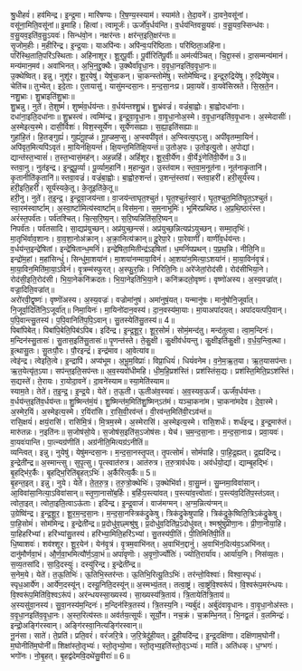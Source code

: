 

  
श्रु॒धीहवं॑। हव॑मिन्द्र। इ॒न्द्र॒मा। मारि॑षण्यः। रि॒ष॒ण्य॒स्स्याम॑। स्याम॑ते। ते॒दा॒वने॑। दा॒वने॒वसू॑नां। वसू॑ना॒मिति॒वसू॑नां॥ इ॒माहि। हित्वां। त्वामूर्जः॑। ऊर्जो॑व॒र्धय॑न्ति। व॒र्धय॑न्तिवसू॒यवः॑। व॒सू॒यव॒स्सिन्ध॑वः। व॒सु॒यव॒इति॑व॒सु॒ऽयवः॑। सिन्ध॑वो॒न। नक्षर॑न्तः। क्षर॑न्त॒इति॒क्षर॑न्तः॥  
सृ॒जोम॒हीः। म॒हीरि॑न्द्र। इ॒न्द्र॒याः। याअपि॑न्वः। अपि॑न्वः॒परि॑ष्ठिताः। परि॑ष्ठिता॒अहि॑ना। परि॑स्थि॒ताति॒परि॑ऽस्थिताः। अहि॑नाशूर। शू॒र॒पू॒र्वीः। पू॒र्वीरिति॑पू॒र्वीः॥ अम॑र्त्यञ्चित्। चि॒द्दा॒स्सं। दा॒सम्मन्य॑मानं। मन्य॑मान॒मव॑। अवा॑भिनत्। अ॒भि॒न॒द्दु॒क्थैः। उ॒क्थैर्वा॑वृ॒धा॒नः। व॒वृ॒धा॒नइति॑व॒वृ॒धा॒नः॥  
उ॒क्थेष्वित्। इन्नु। नुशू॑र। शू॒र॒येषु॑। येषु॑चा॒कन्। चा॒कन्स्तोमे॑षु। स्तोमे॑ष्विन्द्र। इ॒न्द्र॒रु॒द्रिये॑षु। रु॒द्रिये॑षुच। चेति॑च॥ तुभ्येत्। इदे॒ताः। ए॒तायासु॑। यासु॑मन्दसा॒नः। म॒न्द॒सा॒नःप्र। प्रवा॒यवे॑। वा॒यवे॑सिस्रते। सि॒स्र॒ते॒न। नशु॒भ्राः। शु॒भ्राइति॑शु॒भ्राः॥  
शु॒भ्रन्नु। नुते॑। ते॒शुष्मं॑। शुष्मं॑व॒र्धय॑न्तः। व॒र्धय॑न्तश्शु॒भ्रं। शु॒भ्रंवज्रं॑। वज्रं॑बा॒ह्वोः। बा॒ह्वोदधा॑नाः। दधा॑ना॒इति॒दधा॑नाः॥ शु॒भ्रस्त्वं। त्वम्मि॑न्द्र। इ॒न्द्र॒वा॒वृ॒धा॒नः। वा॒वृ॒धा॒नोअ॒स्मे। व॒वृ॒धा॒नइति॑व॒वृ॒धानः। अ॒स्मेदासीः॑। अ॒स्मेइत्य॒स्मे। दासी॒र्विशः॑। विश॒स्सूर्ये॑ण। सूर्ये॑णसह्याः। स॒ह्या॒इति॑सह्याः॥  
गुहा॑हि॒तं। हि॒तङ्गुह्यं॑। गुह्यं॑गू॒ह्ळं। गू॒ह्ळम॒प्सु। अ॒प्स्वपी॑वृतं। अ॒प्स्वित्य॒प्ऽसु। अपी॑वृतम्मा॒यिनं॑। अपि॑वृत॒मित्यपि॑ऽवृतं। मा॒यिनं॑क्षि॒यन्तं॑। क्षि॒यन्त॒मिति॑क्षि॒यन्तं॑॥ उ॒तोअ॒पः। उ॒तोइत्यु॒तो। अ॒पोद्यां। द्यान्त॑स्त॒भ्वासं॑। त॒स्त॒भ्वासं॒मह॑न्। अह॒न्नहिं॑। अहिं॑शूर। शू॒र॒वी॒र्ये॑ण। वी॒र्ये३॒॑णेति॑वी॒र्येण॑॥ 3॥  
स्तवा॒नु। नुत॑इन्द्र। इ॒न्द्र॒पू॒र्व्या। पू॒र्व्याम॒हानि॑। म॒हान्यु॒त। उ॒स्त॑वाम। स्त॒वा॒म॒नूत॑ना। नूत॑नाकृ॒तानि॑। कृ॒तानीति॑कृ॒तानि॑॥ स्तवा॒वज्रं॑। वज्रं॑बा॒ह्वोः। बा॒ह्वोरु॒शन्तं॑। उ॒शन्तं॒स्तवा॑। स्तवा॒हरी॑। हरी॒सूर्य॑स्य। हरी॒इति॒हरी॑। सूर्य॑स्यके॒तू। के॒तूइति॑के॒तू॥  
हरी॒नु। नुते॑। त॒इ॒न्द्र॒। इ॒न्द्र॒वा॒जय॑न्ता। वा॒जय॑न्ताघृत॒श्चुतं॑। घृ॒त॒श्चुतं॑स्वा॒रं। घृ॒त॒श्चुत॒मिति॑घृ॒त॒ऽश्चुतं॑। स्वा॒रम॑स्वार्ष्टाम्। अ॒स्वा॒र्ष्टामित्य॑स्वार्ष्टाम्॥ विस॑म॒ना। स॒म॒नाभूमिः॑। भूमि॑रप्रथिष्ठ। अ॒प्र॒थि॒ष्ठारं॑स्त। अरं॑स्त॒पर्व॑तः। पर्व॑तश्चित्। चि॒त्स॒रि॒ष्य॒न्। स॒रि॒ष्यन्निति॑स॒रि॒ष्यन्॥  
निपर्व॑तः। पर्व॑तसादि। सा॒द्यप्र॑युच्छन्। अप्र॑युच्छ॒न्त्सं। अप्र॑युच्छ॒न्नित्यप्र॑ऽयुच्छन्। सम्मा॒तृभिः॑। मा॒तृभि॑र्वाव॒शानः। वा॒व॒शा॒नोअ॑क्रान्। अ॒क्रा॒नित्य॑क्रान्॥ दू॒रेपा॒रे। पा॒रेवाणीं॑। वाणीं॑व॒र्धय॑न्तः। व॒र्धय॑न्त॒इन्द्रे॑षितां। इन्द्रे॑षितान्ध॒मनिं॑। इन्द्रे॑षिता॒मितीन्द्र॑ऽइषितां। ध॒मनिं॑पप्रथन्। प॒प्र॒थ॒न्नि। नीति॒नि॥  
इन्द्रो॑म॒हां। म॒हांसिन्धुं॑। सिन्धु॑मा॒शया॑नं। मा॒शया॑नम्माया॒विनं॑। आ॒शया॑न॒मित्या॒ऽशया॑नं। मा॒या॒विनं॑वृ॒त्रं। मा॒या॒विन॒मिति॑मा॒या॒ऽविनं॑। वृ॒त्रम्म॑स्फुरत्। अ॒स्फु॒र॒न्निः। निरिति॒निः॥ अरे॑जेतां॒रोद॑सी। रोद॑सीभिया॒ने। रोद॑सी॒इति॒रोद॑सी। भि॒या॒नेकनि॑क्रदतः। भि॒या॒नेइति॑भि॒या॒ने। कनि॑क्रदतो॒वृष्णः॑। वृष्णो॑अस्य। अ॒स्य॒वज्रा॑त्। वज्रा॒दिति॒वज्रा॑त्॥  
अरो॑रवी॒द्वृष्णः॑। वृष्णॊ॑अस्य। अ॒स्य॒वज्रः॑। वज्रोमा॑नुषं। अमा॑नुषं॒यत्। यन्मानु॑षः। मानु॑षोनि॒जूर्वा॑त्। नि॒जूर्वा॒दिति॑नि॒ऽजूर्वा॑त्॥ निमा॒यिनः॑। मा॒यिनो॑दान॒वस्य॑। दा॒न॒वस्य॑मा॒याः। मा॒याअपा॑दयत्। अपा॑दयत्पपि॒वान्। प॒पि॒वान्त्सु॒तस्य॑। प॒पि॒वानिति॑प॒पि॒ऽवान्। सु॒तस्येति॑सु॒तस्य॑॥ 4॥  
पिबा॑पिबेत्। पिबा॑पि॒बेति॒पिब॑ऽपिब। इदि॑न्द्र। इ॒न्द्र॒शू॒र॒। शू॒र॒सोमं॑। सोमं॒मन्द॑तु। मन्द॑तुत्वा। त्वा॒म॒न्दिनः॑। म॒न्दिन॑स्सु॒तासः॑। सु॒तास॒इति॑सु॒तासः॑॥ पृ॒णन्त॑स्ते। ते॒कु॒क्षी। कु॒क्षीव॑र्धयन्तु। कु॒क्षीइति॑कु॒क्षी। व॒र्ध॒य॒न्त्वि॒त्था। इ॒त्थासु॒तः। सु॒तःपौ॒रः। पौ॒रइन्द्रं॑। इन्द्र॑माव। आ॒वेत्या॑व॥  
त्वेइ॑न्द्र। त्वेइति॒त्वे। इ॒न्द्रापि॑। अप्य॑भूम। अ॒भू॒म॒विप्राः॑। विप्रा॒धियं॑। धियं॑वनेम। व॒ने॒म॒ऋ॒त॒या। ऋ॒त॒यासप॑न्तः। ऋ॒त॒येत्यृ॑त॒ऽया। सप॑न्त॒इति॒सप॑न्तः॥ अ॒व॒स्यवो॑धीमहि। धी॒म॒हि॒प्रश॑स्तिं। प्रश॑स्तिंस॒द्यः। प्रश॑स्ति॒मिति॒प्रऽश॑स्तिं। स॒द्यस्ते॑। ते॒रायः। रा॒योदा॒वने॑। दा॒वने॑स्याम॥ स्या॒मेति॑स्याम॥  
स्याम॒ते। तेते॑। त॒इ॒न्द्र॒। इ॒न्द्र॒ये। येते॑। त॒ऊ॒ती। ऊ॒तीअ॑व॒स्यवः॑। अ॒व॒स्यव॒ऊर्जं॑। ऊर्जं॑व॒र्धय॑न्तः। व॒र्धय॑न्त॒इति॑व॒र्धय॑न्तः॥ शु॒ष्मिन्त॑मं॒यं। शु॒ष्मिन्त॑म॒मिति॑शु॒ष्मिन्ऽत॑मं। यञ्चा॒कना॑म। चा॒कना॑मदेव। दे॒वा॒स्मे। अ॒स्मेर॒यिं। अ॒स्मेइत्य॒स्मे। र॒यिंरा॑सि। रा॒सि॒वी॒रव॑न्तं। वी॒रव॑न्त॒मिति॑वी॒रऽव॑न्तं॥  
रासि॒क्षयं॑। क्षयं॒रासि॑। रासि॑मि॒त्रं। मि॒त्रम॒स्मे। अ॒स्मेरासि॑। अ॒स्मेइत्य॒स्मे। रासि॒शर्धः॑। शर्ध॑इन्द्र। इ॒न्द्र॒मारु॑तं। मारु॑तन्नः। न॒इति॑नः॥ स॒जोष॑सो॒ये। स॒जोष॑स॒इति॑स॒ऽजोष॑सः। येच॑। च॒म॒न्द॒सा॒नाः। म॒न्द॒सा॒नाःप्र। प्रवा॒यवः॑। वा॒यवः॑पान्ति। पा॒त्न्यग्र॑णीतिं। अग्र॑नीति॒मित्यग्र॑ऽनीतिं॥  
व्यन्त्वित्। इन्नु। नुयेषु॑। येषु॑मन्दसा॒नः। म॒न्द॒सा॒नस्तृ॒पत्। तृ॒पत्सोमं॑। सोमं॑पाहि। पा॒हि॒द्र॒ह्यत्। द्र॒ह्यदि॑न्द्र। इ॒न्द्रेती॑न्द्र॥ अ॒स्मान्त्सु। सुपृ॒त्सु। पृ॒त्स्वात॑रुत्र। आत॑रुत्र। त॒रु॒त्राव॑र्धयः। अव॑र्धयो॒द्यां। द्याम्बृ॒हद्भिः॑। बृ॒हद्भि॑र॒र्कैः। बृ॒हद्भि॒रिति॑बृ॒हत्ऽभिः॑। अ॒र्कैरित्य॒र्कैः॥ 5॥  
बृ॒हन्त॒इत्। इन्नु। नुये। येते॑। ते॒त॒रु॒त्र॒। त॒रु॒त्रो॒क्थेभिः॑। उ॒क्थेभि॑र्वा। वा॒सु॒म्नं। सु॒म्नमा॒विवा॑सान्। आ॒विवा॑सा॒नित्या॒ऽविवा॑सान्॥ स्तृ॒णा॒नासो॑ब॒र्हिः। ब॒र्हिःप॒स्त्या॑वत्। प॒स्त्या॑व॒त्त्वोताः॑। प॒स्त्य॑व॒दिति॑प॒स्त॑ऽवत्। त्वोता॒इत्। त्वोता॒इति॒त्वाऽऊ॑ताः। इदि॑न्द्र। इ॒न्द्र॒वाजं॑। वाज॑मग्मन्। अ॒ग्म॒न्नित्य॑ग्मन्॥  
उ॒ग्रेष्वि॑न्द्र। इ॒न्द्र॒शू॒र॒। शू॒र॒म॒न्द॒सा॒नः। म॒न्द॒सा॒नस्त्रिक॑द्रुकेषु। त्रिक॑द्रुकेषुपाहि। त्रिक॑द्रुके॒ष्विति॒त्रिऽक॑द्रुकेषु। पा॒हि॒सोमं॑। सोम॑मिन्द्र। इ॒न्द्रेती॑न्द्र॥ प्र॒दोधु॑व॒छ्मश्रु॑षु। प्र॒दोधु॑व॒दिति॑प्र॒ऽदोधु॑वत्। श्मश्रु॑षुप्रीणा॒नः। प्री॒णा॒नोया॒हि। या॒हिहरि॑भ्यां। हरि॑भ्यांसु॒तस्य॑। हरि॑भ्या॒मिति॒हरि॑ऽभ्यां। सु॒तस्य॑पी॒तिं। पी॒तिमिति॑पी॒तिं॥  
धि॒ष्वाशवः॑। शव॑श्शूर। शू॒र॒येन॑। येन॑वृ॒त्रं। वृ॒त्रम॒वाभि॑नत्। अ॒वाभि॑न॒द्दानुं॑। अ॒वाभि॑न॒दित्य॑व॒ऽअभि॑नत्। दानु॑मौर्णवा॒भं। औ॒र्ण॒वा॒भमित्यौ॑र्ण॒ऽवा॒भं॥ अपा॑वृणॊः। अ॒वृ॒णॊ॒र्ज्योतिः॑। ज्योति॒रार्या॑य। आर्या॑य॒नि। निस॑व्य॒तः। स॒व्य॒तसा॑दि। सा॒दि॒दस्युः॑। दस्यु॑रिन्द्र। इ॒न्द्रेती॑न्द्र॥  
स॒नेम॒ये। येते॑। त॒ऊ॒तिभिः॑। ऊ॒तिभि॒स्तर॑न्तः। ऊ॒तिभि॒रित्यू॒तिऽभिः॑। तर॑न्तो॒विश्वाः॑। विश्वा॒स्पृधः॑। स्पृध॒आर्ये॑ण। आर्ये॑ण॒दस्यू॑न्। दस्यू॒निति॒दस्यू॑न्॥ अ॒स्मभ्यं॒तत्। तत्वा॒ष्ट्रं। त्वा॒ष्ट्रंवि॒श्वरू॑पं। वि॒श्वरू॑प॒मर॑न्धयः। वि॒श्वरू॑प॒मिति॑वि॒श्वऽरू॑पं। अर॑न्धयस्सा॒ख्यस्य॑। सा॒ख्यस्य॑त्रि॒ताय॑। त्रि॒तायेति॑त्रि॒ताय॑॥  
अ॒स्यसु॑वा॒नस्य॑। सु॒वा॒नस्य॑म॒न्दिनः॑। म॒न्दिन॑स्त्रि॒तस्य॑। त्रि॒तस्य॒नि। न्यर्बु॑दं। अर्बु॑दंवावृ॒धानः। वा॒वृ॒धा॒नोअ॑स्तः। व॒वृ॒धा॒नइति॑व॒वृ॒धा॒नः। अ॒स्त॒रित्य॑स्तः॥ अव॑र्तय॒त्सूर्यः॑। सूर्यो॒न। नच॒क्रं। च॒क्रम्भि॒नत्। भि॒नद्व॒लं। व॒लमिन्द्रः॑। इन्द्रो॒अङ्गि॑रस्वान्। अङ्गि॑रस्वा॒नित्यङ्गि॑रस्वान्॥  
नू॒नंसा। साते॑। ते॒प्रति॑। प्रति॒वरं॑। वरं॑जरि॒त्रे। ज॒रि॒त्रेदु॑ही॒यत्। दु॒ही॒यदि॑न्द्र। इ॒न्द्र॒दक्षि॑णा। दक्षि॑णाम॒घोनी॑। म॒घोनीति॑म॒घोनी॑॥ शिक्षा॑स्तो॒तृभ्यः॑। स्तो॒तृभ्यो॒मा। स्तो॒तृभ्य॒इति॑स्तो॒तृऽभ्यः॑। माति॑। अति॑धक्। ध॒ग्भगः॑। भगो॑नः। नो॒बृ॒हत्। बृ॒हद्व॑देमवि॒दथे॑सु॒वीराः॑॥ 6॥  

